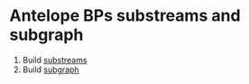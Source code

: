 # Antelope BPs substreams and subgraph


1. Build [substreams](./substreams/README.md)
2. Build [subgraph](./subgraph/README.md)